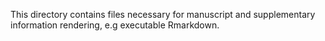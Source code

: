 This directory contains files necessary for manuscript and supplementary information rendering, e.g executable Rmarkdown.
